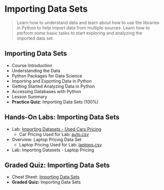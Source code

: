 # Importing Data Sets
> Learn how to understand data and learn about how to use the libraries in Python to help import data from multiple sources. Learn how to perform some basic tasks to start exploring and analyzing the imported data set.
## Importing Data Sets
- Course Introduction
- Understanding the Data
- Python Packages for Data Science
- Importing and Exporting Data in Python
- Getting Started Analyzing Data in Python
- Accessing Databases with Python
- Lesson Summary
- **Practice Quiz:** Importing Data Sets (100%)
## Hands-On Labs: Importing Data Sets
- Lab: [Importing Datasets - Used Cars Pricing](https://github.com/KailaniBailey/IBM-Data-Science-Professional-Certificate/blob/main/07.%20Data%20Analysis%20with%20Python/Week%201%3A%20Importing%20Data%20Sets/DA0101EN-Review-Introduction.ipynb)
    - Car Pricing Used for Lab: [auto.csv](https://github.com/KailaniBailey/IBM-Data-Science-Professional-Certificate/blob/main/07.%20Data%20Analysis%20with%20Python/Week%201%3A%20Importing%20Data%20Sets/auto.csv)
- Overview: Laptop Pricing Data Set
    - Laptop Pricing Used for Lab: [laptops.csv](https://github.com/KailaniBailey/IBM-Data-Science-Professional-Certificate/blob/main/07.%20Data%20Analysis%20with%20Python/Week%201%3A%20Importing%20Data%20Sets/laptops.csv)
- Lab: Importing Datasets - Laptop Pricing
## Graded Quiz: Importing Data Sets
- Cheat Sheet: [Importing Data Sets](https://github.com/KailaniBailey/IBM-Data-Science-Professional-Certificate/blob/main/07.%20Data%20Analysis%20with%20Python/Week%201%3A%20Importing%20Data%20Sets/Cheat-Sheet-Importing-Data-Sets.pdf)
- **Graded Quiz:** Importing Data Sets
